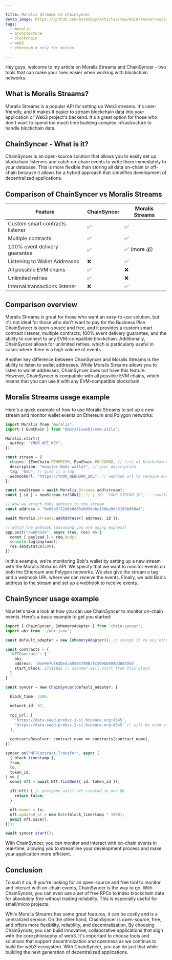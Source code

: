 ```yaml
---

title: Moralis Streams vs ChainSyncer
devto_image: https://github.com/bytesbay/articles/raw/main/resources/2-1-v3.jpg
tags:
  - moralis
  - architecture
  - blockchain
  - web3
  - ethereum # only for medium

---
```


Hey guys, welcome to my article on Moralis Streams and ChainSyncer - two tools that can make your lives easier when working with blockchain networks.

## What is Moralis Streams?

Moralis Streams is a popular API for setting up Web3 streams. It's user-friendly, and it makes it easier to stream blockchain data into your application or Web3 project's backend. It's a great option for those who don't want to spend too much time building complex infrastructure to handle blockchain data.

## ChainSyncer - What is it?

ChainSyncer is an open-source solution that allows you to easily set up blockchain listeners and catch on-chain events to write them immediately to your database. This is more flexible than storing all data on-chain or off-chain because it allows for a hybrid approach that simplifies development of decentralized applications.

## Comparison of ChainSyncer vs Moralis Streams

| Feature | ChainSyncer | Moralis Streams |
| --- | --- | --- |
| Custom smart contracts listener | ✅ | ✅ |
| Multiple contracts | ✅ | ✅ |
| 100% event delivery guarantee | ✅ | ✅ (more 💰) |
| Listening to Wallet Addresses | ❌ | ✅ |
| All possible EVM chains | ✅ | ❌ |
| Unlimited retries | ✅ | ❌ |
| Internal transactions listener | ❌ | ✅ |


## Comparison overview

Moralis Streams is great for those who want an easy-to-use solution, but it's not ideal for those who don't want to pay for the Business Plan. ChainSyncer is open-source and free, and it provides a custom smart contract listener, multiple contracts, 100% event delivery guarantee, and the ability to connect to any EVM-compatible blockchain. Additionally, ChainSyncer allows for unlimited retries, which is particularly useful in cases where there is a high volume of events.

Another key difference between ChainSyncer and Moralis Streams is the ability to listen to wallet addresses. While Moralis Streams allows you to listen to wallet addresses, ChainSyncer does not have this feature. However, ChainSyncer is compatible with all possible EVM chains, which means that you can use it with any EVM-compatible blockchain.

## Moralis Streams usage example

Here's a quick example of how to use Moralis Streams to set up a new stream and monitor wallet events on Ethereum and Polygon networks:

```typescript
import Moralis from "moralis";
import { EvmChain } from "@moralisweb3/evm-utils";

Moralis.start({
  apiKey: "YOUR_API_KEY",
});

const stream = {
  chains: [EvmChain.ETHEREUM, EvmChain.POLYGON], // list of blockchains to monitor
  description: "monitor Bobs wallet", // your description
  tag: "bob", // give it a tag
  webhookUrl: "https://YOUR_WEBHOOK_URL", // webhook url to receive events,
};

const newStream = await Moralis.Streams.add(stream);
const { id } = newStream.toJSON(); // { id: 'YOUR_STREAM_ID', ...newStream }

// Now we attach bobs address to the stream
const address = "0x68b3f12d6e8d85a8d3dbbc15bba9dc5103b888a4";

await Moralis.Streams.addAddress({ address, id });

// watch the webhook (assuming you are using express)
app.post("/webhook", async (req, res) => {
  const { payload } = req.body;
  console.log(payload);
  res.sendStatus(200);
});
```

In this example, we're monitoring Bob's wallet by setting up a new stream with the Moralis Streams API. We specify that we want to monitor events on both the Ethereum and Polygon networks. We also give the stream a tag and a webhook URL where we can receive the events. Finally, we add Bob's address to the stream and set up a webhook to receive events.

## ChainSyncer usage example

Now let's take a look at how you can use ChainSyncer to monitor on-chain events. Here's a basic example to get you started:
  
```typescript
import { ChainSyncer, InMemoryAdapter } from 'chain-syncer';
import abi from './abi.json';

const default_adapter = new InMemoryAdapter(); // change it to any other adapter

const contracts = {
  'NFTContract': {
    abi,
    address: '0xe9e7CEA3DedcA5984780Bafc599bD69ADd087D56',
    start_block: 27118825 // scanner will start from this block
  }
}

const syncer = new ChainSyncer(default_adapter, {
  
  block_time: 3500,

  network_id: 97,
  
  rpc_url: [
    'https://data-seed-prebsc-1-s1.binance.org:8545',
    'https://data-seed-prebsc-2-s1.binance.org:8545' // will be used as a fallback
  ],
  
  contractsResolver: contract_name => contracts[contract_name],
});

syncer.on('NFTContract.Transfer', async (
  { block_timestamp },
  from, 
  to, 
  token_id,
) => {
  const nft = await Nft.findOne({ id: token_id });

  if(!nft) { // postpone until nft created in our DB
    return false;
  }

  nft.owner = to;
  nft.updated_at = new Date(block_timestamp * 1000);
  await nft.save();
}));

await syncer.start();
```

With ChainSyncer, you can monitor and interact with on-chain events in real-time, allowing you to streamline your development process and make your application more efficient.

## Conclusion

To sum it up, if you're looking for an open-source and free tool to monitor and interact with on-chain events, ChainSyncer is the way to go. With ChainSyncer, you can even use a set of free RPCs to index blockchain data for absolutely free without trading reliability. This is especially useful for small/micro projects.

While Moralis Streams has some great features, it can be costly and is a centralized service. On the other hand, ChainSyncer is open-source, free, and offers more flexibility, reliability, and decentralization. By choosing ChainSyncer, you can build innovative, collaborative applications that align with the core philosophy of web3. It's important to choose tools and solutions that support decentralization and openness as we continue to build the web3 ecosystem. With ChainSyncer, you can do just that while building the next generation of decentralized applications.